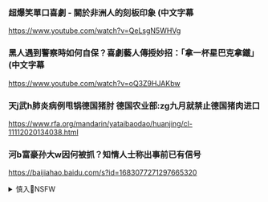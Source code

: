 ### 超爆笑單口喜劇 - 關於非洲人的刻板印象 (中文字幕
https://www.youtube.com/watch?v=QeLsgN5WHVg

### 黑人遇到警察時如何自保？喜劇藝人傳授妙招：「拿一杯星巴克拿鐵」(中文字幕
https://www.youtube.com/watch?v=oQ3Z9HJAKbw

### 天j武h肺炎病例甩锅德国猪肘 德国农业部:zg九月就禁止德国猪肉进口
https://www.rfa.org/mandarin/yataibaodao/huanjing/cl-11112020134038.html

### 河b富豪孙大w因何被抓？知情人士称出事前已有信号
https://baijiahao.baidu.com/s?id=1683077271297665320

<details><summary>慎入🔞NSFW</summary>

Not Safe For Work
![](https://upload.wikimedia.org/wikipedia/commons/thumb/d/d3/Biohazard_Symbol_Specification.png/210px-Biohazard_Symbol_Specification.png)

<details><summary><b>风险自理Use At Your Own Risk🈲</summary>

### 让h船精神”扎根青少年心中
http://www.jyb.cn/rmtzgjyb/201903/t20190303_214922.html

Nisego🔞
@Niseworks
Emkv_VHWMAIT5MB (4096×3964)<br>
<img src="https://pbs.twimg.com/media/Emkv_VHWMAIT5MB?format=jpg&name=orig">

### 德媒猜析zg迟迟不肯祝贺拜登关键4原因
https://www.rfi.fr/cn/zg/20201111-德媒猜析zg迟迟不肯祝贺拜登关键4原因

拜登在选战中怒斥zgg产d，甚至将zggj主xxjp称作“匪徒

由于z方x传机器企图带出“美国m主z度乱象环生”的风向，不表态亦可助长此番言论发酵。

### zg严控g人上境外社媒 发推转推点赞都可能遭“寻滋
https://www.voachinese.com/a/Chinese-authorities-punish-citizens-for-retweeting-or-reposting-on-foreign-social-media-20201110/5653617.html

### 世卫脸书屏蔽台湾留言 回应为防网络攻击
https://www.dw.com/zh/世卫脸书屏蔽台湾留言-回应为防网络攻击/a-55571503

### 德语媒体：谈人q 就断网
https://www.dw.com/zh/德语媒体谈人权-就断网/a-55567710

当他说到'现在来谈谈人q问题吧…' 网络连接突然中断。此后多次尝试重新连接都未能成功。

不了解zg安全机关运作方式的人，恐怕会认为这只是一次令人烦恼的网络故障，当时在场的大多数欧盟议员也都认为这只是无线网络不够稳定而已。"

文章作者写道，作为常驻bj的记者，他深知网络中断绝不是偶然事件。因为每逢敏感话题，记者的网络也都会准时发生"故障

xjp领d下的zg，已经不再花费力气去掩饰打y言lz由的行为了。

</details>
</details>
